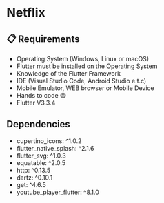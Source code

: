 # Netflix



## :clipboard: Requirements

- Operating System (Windows, Linux or macOS)
- Flutter must be installed on the Operating System
- Knowledge of the Flutter Framework
- IDE (Visual Studio Code, Android Studio e.t.c)
- Mobile Emulator, WEB browser or Mobile Device
- Hands to code :smile:
- Flutter V3.3.4  


## Dependencies

- cupertino_icons: ^1.0.2
- flutter_native_splash: ^2.1.6
- flutter_svg: ^1.0.3
- equatable: ^2.0.5
- http: ^0.13.5
- dartz: ^0.10.1
- get: ^4.6.5
- youtube_player_flutter: ^8.1.0
